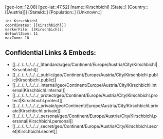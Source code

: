 ﻿---
location: [47.52,12.08]
mapzoom: [7,12] 
mapmarker: city 
type: City
tags:
- geo/City


SpocWebEntityId: 31464
isDeleted: false
confidential: public

---
[geo-lon::12.08]
[geo-lat::47.52]
[name::Kirschbichl]
[State::]
[Country::[[Austria]]]
[StateId::]
[Population::]
[Unknown::]


```leaflet
id: Kirschbichl
coordinates: [[Kirschbichl]]
markerFile: [[Kirschbichl]]
defaultZoom: 11 
maxZoom: 18
```


## Confidential Links & Embeds: 
- [[../../../../../../_Standards/geo/Continent/Europe/Austria/City/Kirschbichl|Kirschbichl]] 
- [[../../../../../../_public/geo/Continent/Europe/Austria/City/Kirschbichl.public|Kirschbichl.public]] 
- [[../../../../../../_internal/geo/Continent/Europe/Austria/City/Kirschbichl.internal|Kirschbichl.internal]] 
- [[../../../../../../_protect/geo/Continent/Europe/Austria/City/Kirschbichl.protect|Kirschbichl.protect]] 
- [[../../../../../../_private/geo/Continent/Europe/Austria/City/Kirschbichl.private|Kirschbichl.private]] 
- [[../../../../../../_personal/geo/Continent/Europe/Austria/City/Kirschbichl.personal|Kirschbichl.personal]] 
- [[../../../../../../_secret/geo/Continent/Europe/Austria/City/Kirschbichl.secret|Kirschbichl.secret]] 
